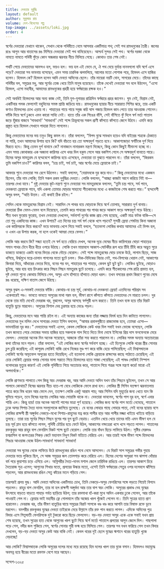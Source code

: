 ```yaml
---
title: দেবতার দুর্বুদ্ধি
layout: default
author: সুকুমার রায়
volume: দেশ-বিদেশের গল্প
top-image: ../assets/loki.jpg
order: 4
---
```

স্বর্গের দেবতারা যেখানে থাকেন, সেখান থেকে পথিবীতে নেমে আসবার একটিমাত্র পথ; সেই পথ রামধনুকের তৈরী। জলের রঙে আগুন আর বাতাসের রঙ মিশিয়ে দেবতারা সেই পথ বানিয়েছেন। আশ্চর্য সুন্দর সেই পথ। স্বর্গের দরজা থেকে নামতে নামতে পথিবী ফুঁড়ে কোন অন্ধকার ঝরনার নীচে মিলিয়ে গেছে। কোথাও তার শেষ নেই।

পথটি পেয়ে দেবতাদের আনন্দও হল, ভয়ও হল। ভয় হল এই ভেবে যে, ঐ পথ বেয়ে দুর্দান্ত দানবগলাে যদি স্বর্গে এসে পড়ে? দেবতারা সব ভাবনায় বসেছেন, এমন সময় চারদিক ঝলমলিয়ে, আলাের মতাে পােশাক পরে, হিমদল এসে হাজির হলেন। হিমদল কে? হিমদল হলেন আদি দেবতা অদিনের ছেলে। তাঁর মায়েরা নয়টি বােন, সাগরের মেয়ে। তাঁদের কাছে পথিবীর বল, সমুদ্রের মধু, আর সূর্যের তেজ খেয়ে তিনি মানুষ হয়েছেন। তাঁকে দেখেই দেবতারা সব বলে উঠলেন, “এসাে হিমদল, এসাে মহাবীর, আমাদের রামধনুকের প্রহরী হয়ে স্বর্গদ্বারের রক্ষক হও।”

সেই অবধিই হিমদলের আর অন্য কাজ নেই, তিনি যুগ-যুগান্তর রাত্রিদিন স্বর্গদ্বারে প্রহর জাগেন। ঘুম নেই, বিশ্রাম নেই, একটিবার পলক ফেললেই বহুদিনের সমস্ত শ্রান্তি জড়িয়ে যায়। রামধনুকের ছায়ার নীচে সারারাত শিশির ঝরে, তার একটি কণাও হিমদলের চোখ এড়ায় না। পাহাড়ের গায়ে গায়ে সবুজ কচি ঘাস গজায় হিমদল কান পেতে তার আওয়াজ শােনেন। ফাঁকি দিয়ে স্বর্গে ঢুকবে এমন কারাে সাধ্যি নেই। হাতে তাঁর এক শিঙের বাঁশি, সেই বাঁশিতে ফুঁ দিলে স্বর্গ মর্ত্য পাতাল জড়ে হুঁঙ্কার বাজবে ‘সাবধান!’ ‘সাবধান!' সেই শব্দে ত্রিভুবনের সকল প্রাণী কাঁপতে কাঁপতে জেগে উঠবে। এমনি করে প্রস্তুত হয়ে হিমদল সেখানে পাহারা দিতে লাগলেন।

কিন্তু দেবতাদের মনের ভয় তবুও কিছু কমল না। তাঁরা বললেন, “বিপদ বুঝে সাবধান হয়েও যদি বাইরের শত্রকে ঠেকাতে না পারি, তখন আমাদের উপায় হবে কি? যদি বাঁচতে হয় তাে অক্ষয়দুর্গ  গড়তে হবে। আকাশজোড়া স্বর্গটিকে দুর্গ দিয়ে ঘিরতে হবে। কিন্তু তেমন দুর্গ বানাবে কে? নানাজনে নানারকম মন্ত্রণা দিচ্ছেন, কিন্তু কোন কিছুই মীমাংসা হচ্ছে না। এমন সময় কোথাকার এক অজানা কারিগর এসে খবর দিল হকুম পেলে আর বকশিশ পেলে সে অক্ষয়দুর্গ বানাতে পারে। হিমের অসুর মামতুরষ যে ছদ্মবেশে কারিগর হয়ে এসেছেন, দেবতারা তা বুঝতে পারলেন না। তাঁরা বললেন, “কিরকম তুমি বকশিশ চাও?” কারিগর বলল,
“চন্দ্র চাই, সৰ্য চাই, আর স্বর্গের মেয়ে ফ্রেয়াকে চাই।”

আবদার শুনে দেবতারা সব রেগে উঠলেন। সবাই বললেন, “বেয়াদবকে দুর করে দাও।” কিন্তু দেবতাদের মধ্যে একজন ছিলেন, তাঁর নাম লােকি; তিনি সকল রকম দুর্বুদ্ধির দেবতা। লােকি বললেন, “আচ্ছা কাজটা আগে করিয়ে নিই না— তারপর দেখা যাবে।” দুষ্টু দেবতার কূট-মন্ত্রণা শুনে দেবতারা সব মামতুরষকে বললেন, “তুমি চন্দ্র পাবে, সর্য পাবে, দেবকন্যা ফ্রেয়াকে পাবে, যদি একলা তােমার ঘােড়ার সাহায্যে শীতকালের মধ্যে এ কাজটাকে শেষ করতে পার।” ছদ্মবেশী অসুর বলল, “অতি উত্তম। এই কথাই ঠিক রইল।”

সেদিন থেকে মামতুরষের বিশ্রাম নেই। সারাদিন সে পাথর বয়ে ঘােড়াকে দিয়ে স্বর্গে তােলায়, সারারাত দুর্গ বানায়। দেবতারা ঠিক যেমন-যেমন বলে দিয়েছেন, তেমনি করে পাথরের পর পাথর জড়ে আকাশ ফড়ে অক্ষয়দুর্গ গড়ে উঠছে। শীত যখন ফুরােয় ফুরােয়, তখন দেবতারা দেখলেন, সর্বনাশ! দুর্গের কাজ প্রায় শেষ হয়েছে, একটি মাত্র ফটক বাকি—সে তাে শুধু একদিনের কাজ। এখন উপায়? এত দিনের চন্দ্র সর্য স্বর্গ থেকে খসে পড়বে? সুন্দরী ফ্রেয়া শেষটায় কিনা অজানা এক কারিগরকে বিয়ে করবে? ভয়ে ভাবনায় খেপে গিয়ে সবাই বললে, “হতভাগা লােকির কথায় আমাদের এই বিপদ হল, ও এখন এর উপায় করক, না
হলে ওকেই আমরা মেরে ফেলব।”

লােকি আর করবে কি? সন্ধ্যা হতেই সে স্বর্গ হতে বেরিয়ে দেখল, অনেক দূরে মেঘের নীচে কারিগরের ঘােড়া পাহাড়ের সমান পাথর টেনে ধীরে ধীরে ওপরে উঠছে। লােকি তখন মায়াবলে আকাশ-ঘােটকীর রূপ ধরে চিঁহি চিঁহি করে অদ্ভুত সুরে ডাকতে ডাকতে একটা বনের ভিতর থেকে দৌড়ে বেরােল। সেই শব্দে মামতুরষের ঘােড় চমকে উঠে, লাগাম ছিড়ে, সাজ খসিয়ে, উর্দ্ধমুখে মন্ত্রে-চালান পাগলের মতাে ছুটে চলল। দিক-বিদিকের বিচার নেই, পথ-বিপথের খেয়াল নেই, আকাশের কিনারা দিয়ে, আঁধারের ভেতর দিয়ে, বনের পর বন, পাহাড়ের পর পাহাড়, কেবল ছুট  ছুট ছুট। লােকিও ছুটছে, ঘােড়াও ছুটছে, আর হায় হায় চিৎকার করে পিছন পিছন মামতুরষ ছুটে চলেছে। এমনি করে শীতকালের শেষ রাত্রি প্রভাত হল, দুষ্ট দেবতা শুন্যে কোথায় মিলিয়ে গেল, অসুর এসে হাঁপাতে হাঁপাতে ঘােড়া ধরল। তখন বসন্তের প্রথম কিরণে পুবের মেঘে রঙ ধরেছে, দক্ষিণ বাতাস জেগে উঠছে।

অসুর বুঝল এ-সমস্তই দেবতার ফাঁকি। কোথায়-বা চন্দ্র সূর্য, কোথায়-বা দেবকন্যা ফ্রেয়া! এতদিনের পরিশ্রম সব একেবারেই পণ্ড। ভাবতে ভাবতে অসুরের মাথা গরম হল, ভীষণ রাগে কাঁপতে কাঁপতে দেবতাদের সে মারতে চলল। দুর থেকে তার মতি দেখেই দেবরাজ থর, বুঝলেন, অসুর আসছে স্বর্গপুরী ধংস করতে। তিনি তখন ব্যস্ত হয়ে তাঁর বিরাট হাতুড়ি ছুড়ে মারলেন। অসুরের বিশাল দেহ চুরমার হয়ে ভেঙে পড়ল।

কিন্তু, দেবতাদের মনে আর শান্তি রইল না। এই অন্যায় কাজের জন্য তাঁরা লজ্জায় বিমর্ষ হয়ে দিন কাটাতে লাগলেন। দেবতাদের মুখ মলিন দেখে সাগরের দেবতা ইগিন বললেন, “আমার প্রবালপুরীতে রাজভােজ হবে, তােমরা এসাে— ভাবনাচিন্তা দূর কর।” দেবতাদের সবাই এলেন, কেবল লােকিকে কেউ খবর দিল
সবাই যখন ভােজে বসেছেন, লােকি তখন জানতে পেরে ভােজের সভায় হাজির হয়ে সকলকে গাল দিতে দিতে বিনা দোষে ইগিনের প্রিয় দাস ফনফেনকে মেরে ফেলল। দেবতারা অনেক দিন অনেক সয়েছেন, আজকে তাঁরা সহ্য করতে পারলেন না। লােকির সমস্ত অন্যায় অত্যাচারের কথা তাঁদের মনে পড়ল। তাঁরা বললেন, “এই লােকির জন্য স্বর্গের সর্বনাশ হচ্ছে। এই হিংসুকে লােকি থরের স্ত্রীর সােনার চুল চুরি করেছিল; এই কাপুরষ লােকিই বাজি রেখে নিজের মুণ্ড পণ করে বাজি হেরে পালিয়েছিল; এই বিশ্বাসঘাতক লােকিই স্বর্গের অমৃতফল অসুরের হাতে দিয়েছিল; এই হতভাগা লােকি ফ্রেয়াকে রাক্ষসের কাছে পাঠাতে চেয়েছিল; এই চোর লােকিই ফ্রেয়ার গলার সােনার মালা সরাতে গিয়ে হিমদলের হাতে সাজা পেয়েছিল; এই পাষণ্ড লােকিই নিস্পাপ বলােদরের মৃত্যুর কারণ! এই লােকি পৃথিবীতে গিয়ে অত্যাচার করে, পাতালে গিয়ে শত্রূর সঙ্গে মন্ত্রণা করে! মারাে এই অপদার্থকে।”

লােকি প্রাণভয়ে পালাতে গেল কিন্তু স্বয়ং দেবরাজ থর, আর আদি দেবতা অদিন যখন তাঁর পিছনে ছুটলেন, তখন সে আর পালাবে কোথায়? বিষের ঝরনার নীচে হাত-পা বেধে লােকিকে ফেলে রাখা হল। লােকির স্ত্রী সিগিন যতক্ষণ ঝরনাতলায় পাত্রে করে বিষ ধরেন আর ফেলে দেন, ততক্ষণ লােকি একটু আরাম পায়; আর সিগিন যদি মুহূর্তের জন্য খেতে যান কি ঘুমিয়ে পড়েন, তবে বিষের যন্ত্রণায় লােকির আর সােয়াস্তি থাকে না। দেবতারা ভাবলেন, স্বর্গের পাপ দূর হল, স্বর্গে এবার শান্তি এল। কিন্তু হায়! তার অনেক আগেই পাপের মাত্রা পুর্ণ হয়েছে। লােকির জন্য স্বর্গের পাপ মর্ত্যে নেমেছে, পাতালে ঢুকে অসর পিশাচ দৈত্য দানব সবগুলােকে জাগিয়ে তুলেছে। যে বনের লােহার গাছে লােহার পাতা, সেই বনের ছায়ায় বসে লােকির রাক্ষসী স্ত্রী অঙ্গুর্বদা  নেকড়ে-মখাে পিশাচ-রাহুদের যত্ন করে পাপীর হাড় আর পাপীর মজ্জা খাইয়ে খাইয়ে বাড়িয়ে তুলছে। তারা চন্দ্র সূর্যের পিছন পিছন যুগের পর যুগ ছুটে বেড়ায়। এতদিন খেয়ে খেয়ে তাদের মতি এমন ভীষণ হল যে চন্দ্র সূর্য ম্লান হয়ে কাঁপতে লাগল, পৃথিবী চৌচির হয়ে ফেটে উঠল, আকাশের নক্ষত্রেরা খসে খসে পড়তে লাগল। পাতালের রক্তকুকুর আর রাহুর বাপ ফেনরিস বিকট শব্দে ছুটে বেরােল। লােকি তার বাঁধন ছিড়ে লাফিয়ে উঠল। সৃষ্টির মেরুদণ্ড য়গদ্রাসিল বা জগৎতরর শিকড় কেটে মহানাগ নিধুগ বিকট মতিতে বেরিয়ে এল। আর তারই সঙ্গে ভীষণ শব্দে হিমদলের শিঙার আওয়াজ বেজে উঠল-সাবধান! সাবধান! সাবধান!

দেবতারা সব ঘুমের থেকে লাফিয়ে উঠে রামধনুকের রঙিন পথে নেমে আসলেন। যে বিরাট সাপ সমুদ্রের গভীর গুহায় দেবতার ভয়ে লুকিয়ে ছিল, সে আজ সমুদ্রের জল তােলপাড় করে বেরিয়ে এল। হিমের দেশের অসুররা সব ঝাপসা ধোঁয়ার বর্ম পরে কুয়াশায় চড়ে এগিয়ে এল। অগ্নিপরীর দৈত্য-দানব মশাল জেলে চারিদিক রাঙিয়ে এল। তারপর আকাশ চিরে দৈত্যরাজ সুত্র এলেন; আগুনের শিখার মতাে, প্রলয়ের উল্কার মতাে, এসেই তিনি স্বর্গদ্বারের সেতুর ওপর দলেবলে ঝাঁপিয়ে পড়লেন, আর রামধনকের রঙিন সেতু কাঁচের মতন গড়িয়ে গেল।

তারপরই প্রলয় যুদ্ধ। আদি দেবতা অদিনের একটিমাত্র চোখ, তিনি নেকড়ে-অসুর ফেনরিসের সঙ্গে লড়তে গিয়েই বিপদে পড়লেন। রাহুর বাপ ফেনরিস, তার মা হল রাক্ষসী অঙ্গুর্বদা আর তার বাপ স্বয়ং লােকি। অসুরের প্রকাণ্ড দেহ যুদ্ধের উৎসাহে বাড়তে বাড়তে পাহাড় পর্বত ছাড়িয়ে উঠল; তার রক্তমাখা হাঁ-করা মুখে অদিন একবার ঢুকে গেলেন, আর তাঁকে পাওয়াই গেল না। ফ্রেয়ার ভাই মহাবীর ফ্রে গােলমালে তাঁর অজেয় খড়্গ খুঁজেই পেলেন না। তিনি সুত্রের হাতে প্রাণ হারালেন। দেবরাজ থর, তাঁর ভীষণ হাতুড়ির ঘায়ে সমুদ্রের বিরাট সাপকে খণ্ড খণ্ড করে আপনি তার বিষাক্ত রক্তে ডুবে মরলেন। যমপরীর রক্তকুকর যুদ্ধের দেবতা তাইরকে মেরে উল্লাসে তাঁর রক্ত পান করতে লাগল। এদিকে অদিনের পুত্র বিদার এসে পিতৃঘাতী ফেনরিসকে দুই টুকরাে করে ছিড়ে ফেললেন। বড়-বড় দেবতা
অসুর একে একে সবাই যখন প্রায় শেষ হয়েছে, তখন সুত্রের হাত থেকে আগুনের খড়্গ ছুটে গিয়ে স্বর্গে মর্ত্যে পাতালে প্রলয়ের আগুন জেলে দিল। গাছপালা পড়ে গেল, নদীর জল শুকিয়ে গেল, স্বর্গের সােনার পুরী ভস্ম হয়ে মিলিয়ে গেল। তারপর সব যখন ফরিয়ে গেল তখন বিদার দেখলেন, বড়-বড় দেবতা অসুর কেউ আর বাকি নেই। কেবল থরের দুই ছেলে যুদ্ধের স্মশানে থরের হাতুড়ি খুজে বেড়াচ্ছে!

আর লােকি? বিশ্বাসঘাতক লােকি অসুরের দলের মধ্যে মরে রয়েছে হিম দলের খড়্গ তার বুকে বসান। হিমদলও মহাযুদ্ধে অবসন্ন হয়ে বীরের মতাে রক্তাক্ত বেশে মরে আছেন।

সন্দেশ-১৩২৫
